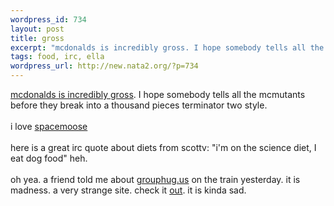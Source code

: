```yaml
--- 
wordpress_id: 734
layout: post
title: gross
excerpt: "mcdonalds is incredibly gross. I hope somebody tells all the mcmutants before they break into a thousand pieces terminator two style.i love spacemoosehere is a great irc quote about diets from scottv: \"i'm on the science diet, I eat dog food\" heh. "
tags: food, irc, ella
wordpress_url: http://new.nata2.org/?p=734
---
```

<a href="http://www.nypost.com/entertainment/16393.htm">mcdonalds is incredibly gross</a>. I hope somebody tells all the mcmutants before they break into a thousand pieces terminator two style.<br/><br/>i love <a href="http://dopeman.org/spacemoose/fellatio_barn.gif">spacemoose</a><br/><br/>here is a great irc quote about diets from scottv: "i'm on the science diet, I eat dog food" heh. <br/><br/>oh yea. a friend told me about <a href="http://grouphug.us/">grouphug.us</a> on the train yesterday. it is madness. a very strange site. check it <a href="http://grouphug.us/random">out</a>. it is kinda sad. 
